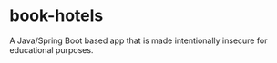 # book-hotels
A Java/Spring Boot based app that is made intentionally insecure for educational purposes.
